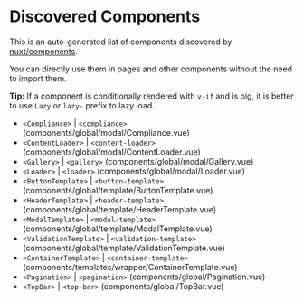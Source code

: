 # Discovered Components

This is an auto-generated list of components discovered by [nuxt/components](https://github.com/nuxt/components).

You can directly use them in pages and other components without the need to import them.

**Tip:** If a component is conditionally rendered with `v-if` and is big, it is better to use `Lazy` or `lazy-` prefix to lazy load.

- `<Compliance>` | `<compliance>` (components/global/modal/Compliance.vue)
- `<ContentLoader>` | `<content-loader>` (components/global/modal/ContentLoader.vue)
- `<Gallery>` | `<gallery>` (components/global/modal/Gallery.vue)
- `<Loader>` | `<loader>` (components/global/modal/Loader.vue)
- `<ButtonTemplate>` | `<button-template>` (components/global/template/ButtonTemplate.vue)
- `<HeaderTemplate>` | `<header-template>` (components/global/template/HeaderTemplate.vue)
- `<ModalTemplate>` | `<modal-template>` (components/global/template/ModalTemplate.vue)
- `<ValidationTemplate>` | `<validation-template>` (components/global/template/ValidationTemplate.vue)
- `<ContainerTemplate>` | `<container-template>` (components/templates/wrapper/ContainerTemplate.vue)
- `<Pagination>` | `<pagination>` (components/global/Pagination.vue)
- `<TopBar>` | `<top-bar>` (components/global/TopBar.vue)
